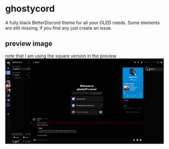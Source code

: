 # ghostycord
A fully black BetterDiscord theme for all your OLED needs. Some elements are still missing, if you find any just create an issue.

## preview image
note that I am using the square version in the preview
![alt text](https://raw.githubusercontent.com/ghosty11/ghostycord/main/preview.png "preview")
